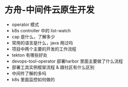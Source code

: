 
# 方舟-中间件云原生开发

- operator 模式
- k8s controller 中的 list-watch
- cap 是什么，了解多少
- 常用的语言是什么，java 用过吗 
- 项目中两个主要的开发的工作流程
- tekton 有哪些好处
- devops-tool-operator 部署harbor 里面主要做了什么流程
- 部署工具实例框架流程 & 跟社区有什么区别
- 中间件了解的多吗
- k8s 里面监控如何做的